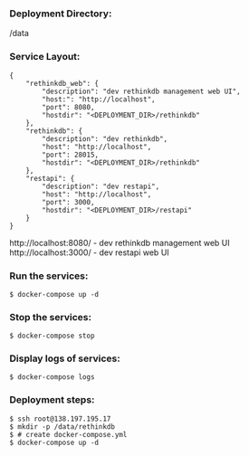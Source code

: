 
### Deployment Directory:
/data

### Service Layout:
```
{
    "rethinkdb_web": {
        "description": "dev rethinkdb management web UI",
        "host:": "http://localhost",
        "port": 8080,
        "hostdir": "<DEPLOYMENT_DIR>/rethinkdb"
    },
    "rethinkdb": {
        "description": "dev rethinkdb",
        "host": "http://localhost",
        "port": 28015,
        "hostdir": "<DEPLOYMENT_DIR>/rethinkdb"
    },
    "restapi": {
        "description": "dev restapi",
        "host": "http://localhost",
        "port": 3000,
        "hostdir": "<DEPLOYMENT_DIR>/restapi"
    }
}
```
http://localhost:8080/ - dev rethinkdb management web UI
http://localhost:3000/ - dev restapi web UI

### Run the services:
```
$ docker-compose up -d
```

### Stop the services:
```
$ docker-compose stop
```

### Display logs of services:
```
$ docker-compose logs
```

### Deployment steps:
```
$ ssh root@138.197.195.17
$ mkdir -p /data/rethinkdb
$ # create docker-compose.yml
$ docker-compose up -d
```